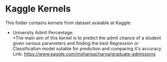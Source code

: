 # Kaggle Kernels
This folder contains kernels from dataset avaiable at Kaggle:
* University Admit Percentage:  
  *The main aim of this kernel is to predict the admit chance of a student given various parameters and                                       finding the best Regression or Classification model sutable for prediction and comparing it's accuracy.
    <br>Link: https://www.kaggle.com/mohansacharya/graduate-admissions</br>
